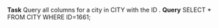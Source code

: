 **Task** Query all columns for a city in CITY with the ID .
**Query**
SELECT *
FROM CITY
WHERE ID=1661;
